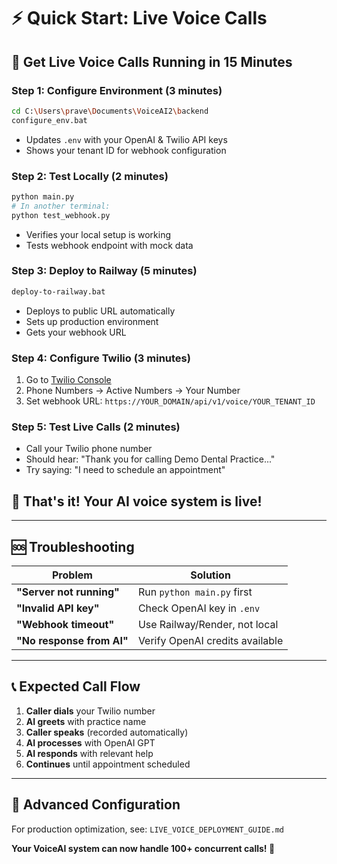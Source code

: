 # ⚡ Quick Start: Live Voice Calls

## 🎯 **Get Live Voice Calls Running in 15 Minutes**

### **Step 1: Configure Environment (3 minutes)**
```bash
cd C:\Users\prave\Documents\VoiceAI2\backend
configure_env.bat
```
- Updates `.env` with your OpenAI & Twilio API keys
- Shows your tenant ID for webhook configuration

### **Step 2: Test Locally (2 minutes)**
```bash
python main.py
# In another terminal:
python test_webhook.py
```
- Verifies your local setup is working
- Tests webhook endpoint with mock data

### **Step 3: Deploy to Railway (5 minutes)**
```bash
deploy-to-railway.bat
```
- Deploys to public URL automatically
- Sets up production environment
- Gets your webhook URL

### **Step 4: Configure Twilio (3 minutes)**
1. Go to [Twilio Console](https://console.twilio.com/)
2. Phone Numbers → Active Numbers → Your Number
3. Set webhook URL: `https://YOUR_DOMAIN/api/v1/voice/YOUR_TENANT_ID`

### **Step 5: Test Live Calls (2 minutes)**
- Call your Twilio phone number
- Should hear: "Thank you for calling Demo Dental Practice..."
- Try saying: "I need to schedule an appointment"

## 🎉 **That's it! Your AI voice system is live!**

---

## 🆘 **Troubleshooting**

| Problem | Solution |
|---------|----------|
| **"Server not running"** | Run `python main.py` first |
| **"Invalid API key"** | Check OpenAI key in `.env` |
| **"Webhook timeout"** | Use Railway/Render, not local |
| **"No response from AI"** | Verify OpenAI credits available |

---

## 📞 **Expected Call Flow**

1. **Caller dials** your Twilio number
2. **AI greets** with practice name
3. **Caller speaks** (recorded automatically)
4. **AI processes** with OpenAI GPT
5. **AI responds** with relevant help
6. **Continues** until appointment scheduled

---

## 🔧 **Advanced Configuration**

For production optimization, see: `LIVE_VOICE_DEPLOYMENT_GUIDE.md`

**Your VoiceAI system can now handle 100+ concurrent calls! 🚀**
